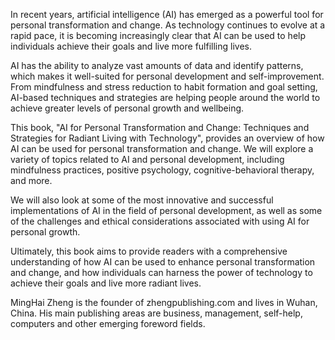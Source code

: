 
In recent years, artificial intelligence (AI) has emerged as a powerful tool for personal transformation and change. As technology continues to evolve at a rapid pace, it is becoming increasingly clear that AI can be used to help individuals achieve their goals and live more fulfilling lives.

AI has the ability to analyze vast amounts of data and identify patterns, which makes it well-suited for personal development and self-improvement. From mindfulness and stress reduction to habit formation and goal setting, AI-based techniques and strategies are helping people around the world to achieve greater levels of personal growth and wellbeing.

This book, "AI for Personal Transformation and Change: Techniques and Strategies for Radiant Living with Technology", provides an overview of how AI can be used for personal transformation and change. We will explore a variety of topics related to AI and personal development, including mindfulness practices, positive psychology, cognitive-behavioral therapy, and more.

We will also look at some of the most innovative and successful implementations of AI in the field of personal development, as well as some of the challenges and ethical considerations associated with using AI for personal growth.

Ultimately, this book aims to provide readers with a comprehensive understanding of how AI can be used to enhance personal transformation and change, and how individuals can harness the power of technology to achieve their goals and live more radiant lives.

MingHai Zheng is the founder of zhengpublishing.com and lives in Wuhan, China. His main publishing areas are business, management, self-help, computers and other emerging foreword fields.
